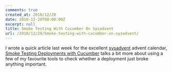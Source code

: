 ```yaml
---
comments: true
created_at: 2010/12/20
date: 2010-12-20T00:00:00Z
excerpt: null
title: Smoke Testing With Cucumber On Sysadvent
url: /2010/12/20/Smoke-testing-with-cucumber-on-sysadvent/
---
```


I wrote a quick article last week for the excellent [sysadvent](http://sysadvent.blogspot.com) advent calendar, [Smoke Testing Deployments with Cucumber](http://sysadvent.blogspot.com/2010/12/day-17-smoke-testing-deployments-using.html) talks a bit more about using a few of my favourite tools to check whether a deployment just broke anything important.
